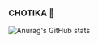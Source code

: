 ### CHOTIKA 👋

![Anurag's GitHub stats](https://github-readme-stats.vercel.app/api?username=anuraghazra&hide=contribs,prs)
